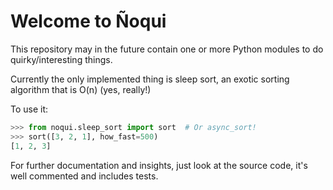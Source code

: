 # Welcome to Ñoqui

This repository may in the future contain one or more Python modules to do 
quirky/interesting things.

Currently the only implemented thing is sleep sort, an exotic sorting
algorithm that is O(n) (yes, really!)

To use it:

```python
>>> from noqui.sleep_sort import sort  # Or async_sort!
>>> sort([3, 2, 1], how_fast=500)
[1, 2, 3]
```

For further documentation and insights, just look at the source code,
it's well commented and includes tests.
